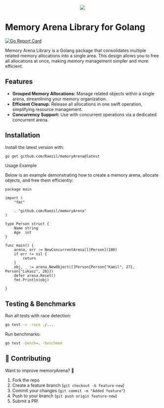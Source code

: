 <p align="center">
  <img src="https://github.com/user-attachments/assets/2930ba29-f815-492f-ae98-fe0151a2ae12">
</p>

# Memory Arena Library for Golang
[![Go Report Card](https://goreportcard.com/badge/github.com/Raezil/memoryArena)](https://goreportcard.com/report/github.com/Raezil/memoryArena)

Memory Arena Library is a Golang package that consolidates multiple related memory allocations into a single area. This design allows you to free all allocations at once, making memory management simpler and more efficient.

## Features

- **Grouped Memory Allocations:** Manage related objects within a single arena, streamlining your memory organization.
- **Efficient Cleanup:** Release all allocations in one swift operation, simplifying resource management.
- **Concurrency Support:** Use with concurrent operations via a dedicated concurrent arena.


## Installation

Install the latest version with:

```bash
go get github.com/Raezil/memoryArena@latest
```

Usage Example

Below is an example demonstrating how to create a memory arena, allocate objects, and free them efficiently:

```
package main

import (
	"fmt"

	. "github.com/Raezil/memoryArena"
)

type Person struct {
	Name string
	Age  int
}

func main() {
	arena, err := NewConcurrentArena[[]Person](100)
	if err != nil {
		return
	}
	obj, _ := arena.NewObject([]Person{Person{"Kamil", 27}, Person{"Lukasz", 28}})
	defer arena.Reset()
	fmt.Println(obj)

}
```
## Testing & Benchmarks

Run all tests with race detection:

```bash
go test -v -race ./...
```

Run benchmarks:

```bash
go test -bench=. -benchmem
```


## **📜 Contributing**
Want to improve memoryArena? 🚀  
1. Fork the repo  
2. Create a feature branch (`git checkout -b feature-new`)  
3. Commit your changes (`git commit -m "Added feature"`)  
4. Push to your branch (`git push origin feature-new`)  
5. Submit a PR!  



